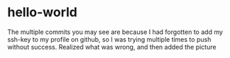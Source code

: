 # hello-world

The multiple commits you may see are because I had forgotten to add
my ssh-key to my profile on github, so I was trying multiple times to
push without success. Realized what was wrong, and then added the picture
